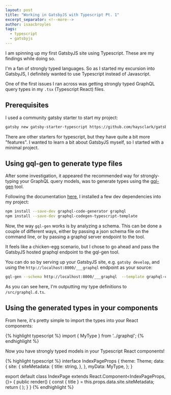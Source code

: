 ```yaml
---
layout: post
title: "Working in GatsbyJS with Typescript Pt. 1"
excerpt_separator: <!--more-->
author: isaacbroyles
tags:
  - typescript
  - gatsbyjs
---
```


I am spinning up my first GatsbyJS site using Typescript. These are my findings while doing so.

<!--more-->

I'm a fan of strongly typed languages. So as I started my excursion into GatsbyJS, I definitely wanted to use Typescript instead of Javascript.

One of the first issues I ran across was getting strongly typed GraphQL query types in my `.tsx` (Typescript React) files.

## Prerequisites

I used a community gatsby starter to start my project:

```bash
gatsby new gatsby-starter-typescript https://github.com/haysclark/gatsby-starter-typescript
```

There are other starters for typescript, but they have quite a bit more "features". I wanted to learn a bit about GatsbyJS myself, so I started with a minimal project.

## Using gql-gen to generate type files

After some investigation, it appeared the recommended way for strongly-typing your GraphQL query models, was to generate types using the [gql-gen](https://github.com/dotansimha/graphql-code-generator) tool.

Following the documentation [here](https://github.com/dotansimha/graphql-code-generator#installation), I installed a few dev dependencies into my project:

```bash
npm install --save-dev graphql-code-generator graphql
npm install --save-dev graphql-codegen-typescript-template
```

Now, the way `gql-gen` works is by analyzing a schema. This can be done a couple of different ways, either by passing a json schema file on the command line, or by passing a graphql server endpoint to the tool.

It feels like a chicken-egg scenario, but I chose to go ahead and pass the GatsbyJS hosted graphql endpoint to the gql-gen tool.

You can do so by serving up your GatsbyJS site, e.g. `gatsby develop`, and using the `http://localhost:8000/___graphql` endpoint as your source:

```bash
gql-gen --schema http://localhost:8000/___graphql  --template graphql-codegen-typescript-template --out ./src/graphql.d.ts \"./src/**/*.graphql\"
```

As you can see here, I'm outputting my type definitions to `/src/graphql.d.ts`.

## Using the generated types in your components

From here, it's pretty simple to import the types into your React components:

{% highlight typescript %}
import { MyType } from '../graphql';
{% endhighlight %}

Now you have strongly typed models in your Typescript React components!

{% highlight typescript %}
interface IndexPageProps {
  theme: Theme;
  data: {
    site: {
      siteMetadata: {
        title: string,
      },
    },
    myData: MyType,
  };
}

export default class IndexPage extends React.Component<IndexPageProps, {}> {
  public render() {
    const { title } = this.props.data.site.siteMetadata;
    return (
      <Layout>
        <ResponsiveDrawer theme={theme} data={this.props.data.myData} />
      </Layout>
    );
  }
}
{% endhighlight %}
